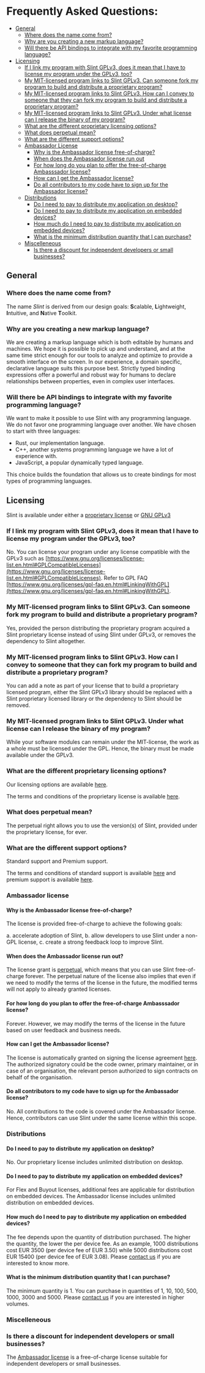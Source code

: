 # Frequently Asked Questions:  <!-- omit in toc -->

- [General](#general)
  - [Where does the name come from?](#where-does-the-name-come-from)
  - [Why are you creating a new markup language?](#why-are-you-creating-a-new-markup-language)
  - [Will there be API bindings to integrate with my favorite programming language?](#will-there-be-api-bindings-to-integrate-with-my-favorite-programming-language)
- [Licensing](#licensing)
  - [If I link my program with Slint GPLv3, does it mean that I have to license my program under the GPLv3, too?](#if-i-link-my-program-with-slint-gplv3-does-it-mean-that-i-have-to-license-my-program-under-the-gplv3-too)
  - [My MIT-licensed program links to Slint GPLv3. Can someone fork my program to build and distribute a proprietary program?](#my-mit-licensed-program-links-to-slint-gplv3-can-someone-fork-my-program-to-build-and-distribute-a-proprietary-program)
  - [My MIT-licensed program links to Slint GPLv3. How can I convey to someone that they can fork my program to build and distribute a proprietary program?](#my-mit-licensed-program-links-to-slint-gplv3-how-can-i-convey-to-someone-that-they-can-fork-my-program-to-build-and-distribute-a-proprietary-program)
  - [My MIT-licensed program links to Slint GPLv3. Under what license can I release the binary of my program?](#my-mit-licensed-program-links-to-slint-gplv3-under-what-license-can-i-release-the-binary-of-my-program)
  - [What are the different proprietary licensing options?](#what-are-the-different-proprietary-licensing-options)
  - [What does perpetual mean?](#what-does-perpetual-mean)
  - [What are the different support options?](#what-are-the-different-support-options)
  - [Ambassador License](#ambassador-license)
    - [Why is the Ambassador license free-of-charge?](#why-is-the-ambassador-license-free-of-charge)
    - [When does the Ambassador license run out](#when-does-the-ambassador-license-run-out)
    - [For how long do you plan to offer the free-of-charge Ambasssador license?](#for-how-long-do-you-plan-to-offer-the-free-of-charge-ambasssador-license)
    - [How can I get the Ambassador license?](#how-can-i-get-the-ambassador-license)
    - [Do all contributors to my code have to sign up for the Ambassador license?](#do-all-contributors-to-my-code-have-to-sign-up-for-the-ambassador-license)
  - [Distributions](#distributions)
    - [Do I need to pay to distribute my application on desktop?](#do-i-need-to-pay-to-distribute-my-application-on-desktop)
    - [Do I need to pay to distribute my application on embedded devices?](#do-i-need-to-pay-to-distribute-my-application-on-embedded-devices)
    - [How much do I need to pay to distribute my application on embedded devices?](#how-much-do-i-need-to-pay-to-distribute-my-application-on-embedded-devices)
    - [What is the minimum distribution quantity that I can purchase?](#what-is-the-minimum-distribution-quantity-that-i-can-purchase)
  - [Miscelleneous](#miscelleneous)
    - [Is there a discount for independent developers or small businesses?](#is-there-a-discount-for-independent-developers-or-small-businesses)

## General

### Where does the name come from?

The name *Slint* is derived from our design goals: **S**calable, **L**ightweight,
**I**ntuitive, and **N**ative **T**oolkit.

### Why are you creating a new markup language?

We are creating a markup language which is both editable by humans and machines.
We hope it is possible to pick up and understand, and at the same time strict
enough for our tools to analyze and optimize to provide a smooth interface on
the screen. In our experience, a domain specific, declarative language suits
this purpose best. Strictly typed binding expressions offer a powerful and
robust way for humans to declare relationships between properties, even in
complex user interfaces.

### Will there be API bindings to integrate with my favorite programming language?

We want to make it possible to use Slint with any programming language. We do
not favor one programming language over another. We have chosen to start with
three languages:

- Rust, our implementation language.
- C++, another systems programming language we have a lot of experience with.
- JavaScript, a popular dynamically typed language.

This choice builds the foundation that allows us to create bindings for most
types of programming languages.

## Licensing

Slint is available under either a [proprietary license](LICENSES/LicenseRef-Slint-commercial.md)
or [GNU GPLv3](LICENSES/GPL-3.0-only.txt)

### If I link my program with Slint GPLv3, does it mean that I have to license my program under the GPLv3, too?

No. You can license your program under any license compatible with the GPLv3 such
as [https://www.gnu.org/licenses/license-list.en.html#GPLCompatibleLicenses](https://www.gnu.org/licenses/license-list.en.html#GPLCompatibleLicenses).
Refer to GPL FAQ [https://www.gnu.org/licenses/gpl-faq.en.html#LinkingWithGPL](https://www.gnu.org/licenses/gpl-faq.en.html#LinkingWithGPL).

### My MIT-licensed program links to Slint GPLv3. Can someone fork my program to build and distribute a proprietary program?

Yes, provided the person distributing the proprietary program acquired a 
Slint proprietary license instead of using Slint under GPLv3, or removes the dependency to Slint altogether.

### My MIT-licensed program links to Slint GPLv3. How can I convey to someone that they can fork my program to build and distribute a proprietary program?

You can add a note as part of your license that to build a proprietary licensed program, either the Slint GPLv3 library should be replaced with a Slint proprietary licensed library or the dependency to Slint should be removed.

### My MIT-licensed program links to Slint GPLv3. Under what license can I release the binary of my program?

While your software modules can remain under the MIT-license, the work as a whole must be licensed under the GPL. 
Hence, the binary must be made available under the GPLv3.

### What are the different proprietary licensing options?

Our licensing options are available [here](https://slint-ui.com/#offering).

The terms and conditions of the proprietary license is available [here](LICENSES/LicenseRef-Slint-commercial.md).

### What does perpetual mean?

The perpetual right allows you to use the version(s) of Slint, provided under the
proprietary license, for ever.

### What are the different support options?

Standard support and Premium support.

The terms and conditions of standard support is available [here](https://slint-ui.com/support/slint_support_service_agreement) and premium support is available [here](https://slint-ui.com/support/slint_premium_support_service_agreement).

### Ambassador license

#### Why is the Ambassador license free-of-charge?

The license is provided free-of-charge to achieve the following goals:

a. accelerate adoption of Slint,
b. allow developers to use Slint under a non-GPL license,
c. create a strong feedback loop to improve Slint.

#### When does the Ambassador license run out?

The license grant is [perpetual](#what-does-perpetual-mean), which means that you can use Slint free-of-charge forever. The perpetual nature of the license also implies that even if we need to modify the terms of the license in the future, the modified terms will not apply to already granted licenses.

#### For how long do you plan to offer the free-of-charge Ambasssador license?

Forever. However, we may modify the terms of the license in the future based on user feedback and business needs.

#### How can I get the Ambassador license?

The license is automatically granted on signing the license agreement [here](https://slint-ui.com/ambassador-program.html#application). The authorized signatory could be the code owner, primary maintainer, or in case of an organisation, the relevant person authorized to sign contracts on behalf of the organisation.

#### Do all contributors to my code have to sign up for the Ambassador license?

No. All contributions to the code is covered under the Ambassador license. Hence, contributors can use Slint under the same license within this scope.

### Distributions

#### Do I need to pay to distribute my application on desktop?

No. Our proprietary license includes unlimited distribution on desktop.

#### Do I need to pay to distribute my application on embedded devices?

For Flex and Buyout licenses, additional fees are applicable for distribution on embedded devices.
The Ambassador license includes unlimited distribution on embedded devices.

#### How much do I need to pay to distribute my application on embedded devices?

The fee depends upon the quantity of distribution purchased. The higher the quantity, the lower the per device fee.
As an example, 1000 distributions cost EUR 3500 (per device fee of EUR 3.50) while 5000 distributions cost EUR 15400 (per device fee of EUR 3.08).
Please [contact us](https://slint-ui.com/staging/#contact_us) if you are interested to know more.

#### What is the minimum distribution quantity that I can purchase?

The minimum quantity is 1.
You can purchase in quantities of 1, 10, 100, 500, 1000, 3000 and 5000.
Please [contact us](https://slint-ui.com/staging/#contact_us) if you are interested in higher volumes.

### Miscelleneous

### Is there a discount for independent developers or small businesses?

The [Ambassador license](#ambassador-license) is a free-of-charge license suitable for independent developers or small businesses.
